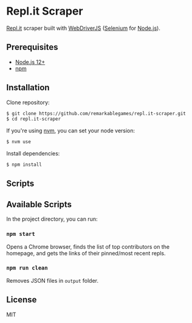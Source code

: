 # Repl.it Scraper

[Repl.it](https://repl.it/) scraper built with [WebDriverJS](https://github.com/SeleniumHQ/selenium/wiki/WebDriverJs) ([Selenium](https://www.seleniumhq.org/) for [Node.js](https://nodejs.org/)).

## Prerequisites

- [Node.js 12+](https://nodejs.org/en/download/)
- [npm](https://www.npmjs.com/get-npm)

## Installation

Clone repository:

```sh
$ git clone https://github.com/remarkablegames/repl.it-scraper.git
$ cd repl.it-scraper
```

If you're using [nvm](https://github.com/nvm-sh/nvm), you can set your node version:

```sh
$ nvm use
```

Install dependencies:

```sh
$ npm install
```

## Scripts

## Available Scripts

In the project directory, you can run:

### `npm start`

Opens a Chrome browser, finds the list of top contributors on the homepage, and gets the links of their pinned/most recent repls.

### `npm run clean`

Removes JSON files in `output` folder.

## License

MIT
